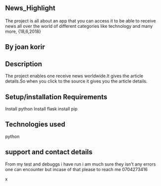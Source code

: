 

## News_Highlight

#### 

The project is all about an app that you can access it to be able to receive news all over the world of different categories like technology and many more, {18,6,2018}

## By joan korir

## Description
The project enables one receive news worldwide.It gives the article details.So when you click to the source it gives you the article details.

## Setup/installation Requirements
Install python
Install flask
install pip

## Technologies used
   python

## support and contact details

From my test and debuggs i have run i am much sure they isn't any errors one can encounter but incase of that please to reach me 0704273416 





































































































































x